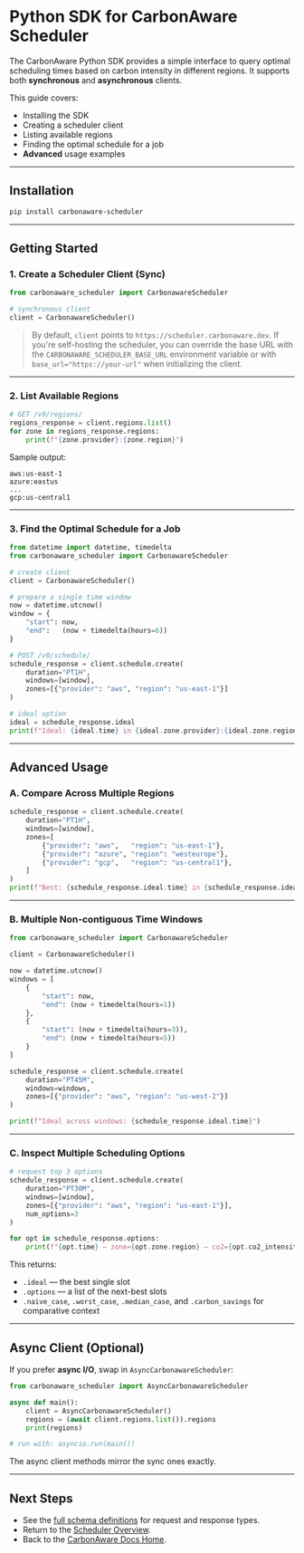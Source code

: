 # Python SDK for CarbonAware Scheduler

The CarbonAware Python SDK provides a simple interface to query optimal scheduling times based on carbon intensity in different regions. It supports both **synchronous** and **asynchronous** clients.

This guide covers:

- Installing the SDK  
- Creating a scheduler client  
- Listing available regions  
- Finding the optimal schedule for a job  
- **Advanced** usage examples  

---

## Installation

```bash
pip install carbonaware-scheduler
```

---

## Getting Started

### 1. Create a Scheduler Client (Sync)

```python
from carbonaware_scheduler import CarbonawareScheduler

# synchronous client
client = CarbonawareScheduler()
```

> By default, `client` points to `https://scheduler.carbonaware.dev`.
> If you're self-hosting the scheduler, you can override the base URL with the `CARBONAWARE_SCHEDULER_BASE_URL` environment variable or with `base_url="https://your-url"` when initializing the client.

---

### 2. List Available Regions

```python
# GET /v0/regions/
regions_response = client.regions.list()
for zone in regions_response.regions:
    print(f"{zone.provider}:{zone.region}")
```

Sample output:

```
aws:us-east-1
azure:eastus
...
gcp:us-central1
```

---

### 3. Find the Optimal Schedule for a Job

```python
from datetime import datetime, timedelta
from carbonaware_scheduler import CarbonawareScheduler

# create client
client = CarbonawareScheduler()

# prepare a single time window
now = datetime.utcnow()
window = {
    "start": now,
    "end":   (now + timedelta(hours=6))
}

# POST /v0/schedule/
schedule_response = client.schedule.create(
    duration="PT1H",
    windows=[window],
    zones=[{"provider": "aws", "region": "us-east-1"}]
)

# ideal option
ideal = schedule_response.ideal
print(f"Ideal: {ideal.time} in {ideal.zone.provider}:{ideal.zone.region}")
```

---

## Advanced Usage

### A. Compare Across Multiple Regions

```python
schedule_response = client.schedule.create(
    duration="PT1H",
    windows=[window],
    zones=[
        {"provider": "aws",   "region": "us-east-1"},
        {"provider": "azure", "region": "westeurope"},
        {"provider": "gcp",   "region": "us-central1"},
    ]
)
print(f"Best: {schedule_response.ideal.time} in {schedule_response.ideal.zone.region}")
```

---

### B. Multiple Non‑contiguous Time Windows

```python
from carbonaware_scheduler import CarbonawareScheduler

client = CarbonawareScheduler()

now = datetime.utcnow()
windows = [
    {
        "start": now,
        "end": (now + timedelta(hours=1))
    },
    {
        "start": (now + timedelta(hours=3)),
        "end": (now + timedelta(hours=5))
    }
]

schedule_response = client.schedule.create(
    duration="PT45M",
    windows=windows,
    zones=[{"provider": "aws", "region": "us-west-2"}]
)

print(f"Ideal across windows: {schedule_response.ideal.time}")
```

---

### C. Inspect Multiple Scheduling Options

```python
# request top 3 options
schedule_response = client.schedule.create(
    duration="PT30M",
    windows=[window],
    zones=[{"provider": "aws", "region": "us-east-1"}],
    num_options=3
)

for opt in schedule_response.options:
    print(f"{opt.time} — zone={opt.zone.region} — co2={opt.co2_intensity} gCO₂/kWh")
```

This returns:

* `.ideal` — the best single slot
* `.options` — a list of the next-best slots
* `.naive_case`, `.worst_case`, `.median_case`, and `.carbon_savings` for comparative context

---

## Async Client (Optional)

If you prefer **async I/O**, swap in `AsyncCarbonawareScheduler`:

```python
from carbonaware_scheduler import AsyncCarbonawareScheduler

async def main():
    client = AsyncCarbonawareScheduler()
    regions = (await client.regions.list()).regions
    print(regions)

# run with: asyncio.run(main())
```

The async client methods mirror the sync ones exactly.

---

## Next Steps

* See the [full schema definitions](./api.md) for request and response types.
* Return to the [Scheduler Overview](../index.md).
* Back to the [CarbonAware Docs Home](../../index.md).
